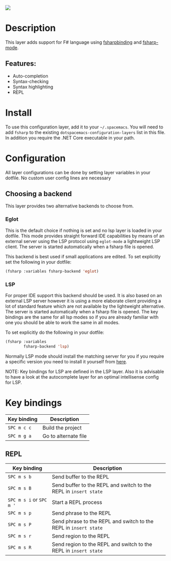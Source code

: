 ![](img/fsharp.png)

Description
===========

This layer adds support for F\# language using
[fsharpbinding](https://github.com/fsharp/fsharpbinding) and
[fsharp-mode](https://github.com/fsharp/fsharpbinding).

Features:
---------

-   Auto-completion
-   Syntax-checking
-   Syntax highlighting
-   REPL

Install
=======

To use this configuration layer, add it to your `~/.spacemacs`. You will
need to add `fsharp` to the existing `dotspacemacs-configuration-layers`
list in this file. In addition you require the .NET Core executable in
your path.

Configuration
=============

All layer configurations can be done by setting layer variables in your
dotfile. No custom user config lines are necessary

Choosing a backend
------------------

This layer provides two alternative backends to choose from.

### Eglot

This is the default choice if nothing is set and no lsp layer is loaded
in your dotfile. This mode provides straight forward IDE capabilities by
means of an external server using the LSP protocol using `eglot-mode` a
lightweight LSP client. The server is started automatically when a
fsharp file is opened.

This backend is best used if small applications are edited. To set
explicitly set the following in your dotfile:

``` commonlisp
(fsharp :variables fsharp-backend 'eglot)
```

### LSP

For proper IDE support this backend should be used. It is also based on
an external LSP server however it is using a more elaborate client
providing a lot of standard feature which are not available by the
lightweight alternative. The server is started automatically when a
fsharp file is opened. The key bindings are the same for all lsp modes
so if you are already familiar with one you should be able to work the
same in all modes.

To set explicitly do the following in your dotfile:

``` commonlisp
(fsharp :variables
        fsharp-backend 'lsp)
```

Normally LSP mode should install the matching server for you if you
require a specific version you need to install it yourself from
[here](https://github.com/fsharp/FsAutoComplete).

NOTE: Key bindings for LSP are defined in the LSP layer. Also it is
advisable to have a look at the autocomplete layer for an optimal
intellisense config for LSP.

Key bindings
============

| Key binding | Description          |
|-------------|----------------------|
| `SPC m c c` | Build the project    |
| `SPC m g a` | Go to alternate file |

REPL
----

| Key binding               | Description                                                      |
|---------------------------|------------------------------------------------------------------|
| `SPC m s b`               | Send buffer to the REPL                                          |
| `SPC m s B`               | Send buffer to the REPL and switch to the REPL in `insert state` |
| `SPC m s i` or `SPC m '​` | Start a REPL process                                             |
| `SPC m s p`               | Send phrase to the REPL                                          |
| `SPC m s P`               | Send phrase to the REPL and switch to the REPL in `insert state` |
| `SPC m s r`               | Send region to the REPL                                          |
| `SPC m s R`               | Send region to the REPL and switch to the REPL in `insert state` |
